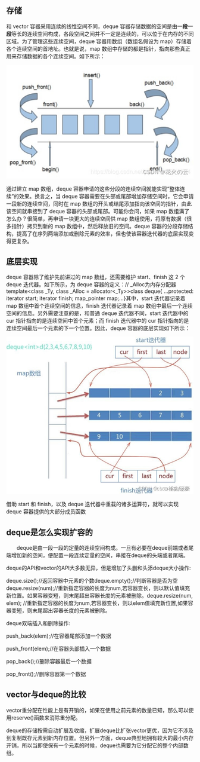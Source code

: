 ## 存储

和 vector 容器采用连续的线性空间不同，deque 容器存储数据的空间是由**一段一段**等长的连续空间构成，各段空间之间并不一定是连续的，可以位于在内存的不同区域。为了管理这些连续空间，deque 容器用数组（数组名假设为 map）存储着各个连续空间的首地址。也就是说，map 数组中存储的都是指针，指向那些真正用来存储数据的各个连续空间。如下所示：

![](../Images/cd2375cb6c9d7fc7ef50fde271b73bb7.jpg)

通过建立 map 数组，deque 容器申请的这些分段的连续空间就能实现“整体连续”的效果。换言之，当 deque 容器需要在头部或尾部增加存储空间时，它会申请一段新的连续空间，同时在 map 数组的开头或结尾添加指向该空间的指针，由此该空间就串接到了 deque 容器的头部或尾部。可能你会问，如果 map 数组满了怎么办？很简单，再申请一块更大的连续空间供 map 数组使用，将原有数据（很多指针）拷贝到新的 map 数组中，然后释放旧的空间。deque 容器的分段存储结构，提高了在序列两端添加或删除元素的效率，但也使该容器迭代器的底层实现变得更复杂。



## 底层实现

deque 容器除了维护先前讲过的 map 数组，还需要维护 start、finish 这 2 个 deque 迭代器。如下所示，为 deque 容器的定义：// _Alloc为内存分配器template<class _Ty,    class _Alloc = allocator<_Ty>>class deque{    ...protected:    iterator start;    iterator finish;    map_pointer map;...}其中，start 迭代器记录着 map 数组中首个连续空间的信息，finish 迭代器记录着 map 数组中最后一个连续空间的信息。另外需要注意的是，和普通 deque 迭代器不同，start 迭代器中的 cur 指针指向的是连续空间中首个元素；而 finish 迭代器中的 cur 指针指向的是连续空间最后一个元素的下一个位置。因此，deque 容器的底层实现如下所示：

![](../Images/49e01ac911c36ba777587b1578cb18b8.jpg)

借助 start 和 finish，以及 deque 迭代器中重载的诸多运算符，就可以实现 deque 容器提供的大部分成员函数







## deque是怎么实现扩容的

  deque是由一段一段的定量的连续空间构成。一旦有必要在deque前端或者尾端增加新的空间，便配置一段连续定量的空间，串接在deque的头端或者尾端。

deque的API和vector的API大多数无异，但是增加了头删和头添deque大小操作:

deque.size();//返回容器中元素的个数deque.empty();//判断容器是否为空deque.resize(num);//重新指定容器的长度为num,若容器变长，则以默认值填充新位置。如果容器变短，则末尾超出容器长度的元素被删除。deque.resize(num, elem); //重新指定容器的长度为num,若容器变长，则以elem值填充新位置,如果容器变短，则末尾超出容器长度的元素被删除。

deque双端插入和删除操作:

push_back(elem);//在容器尾部添加一个数据

push_front(elem);//在容器头部插入一个数据

pop_back();//删除容器最后一个数据

pop_front();//删除容器第一个数据







## **vector与deque的比较**

vector重分配在性能上是有开销的，如果在使用之前元素的数量已知，那么可以使用reserve()函数来消除重分配。

deque的存储按需自动扩展及收缩，扩展deque比扩张vector更优，因为它不涉及到复制既存元素到新内存位置。但另外一方面，deque典型地拥有较大的最小内存开销，所以当即使保有一个元素的时候，deque也需要为它分配它的整个内部数组。